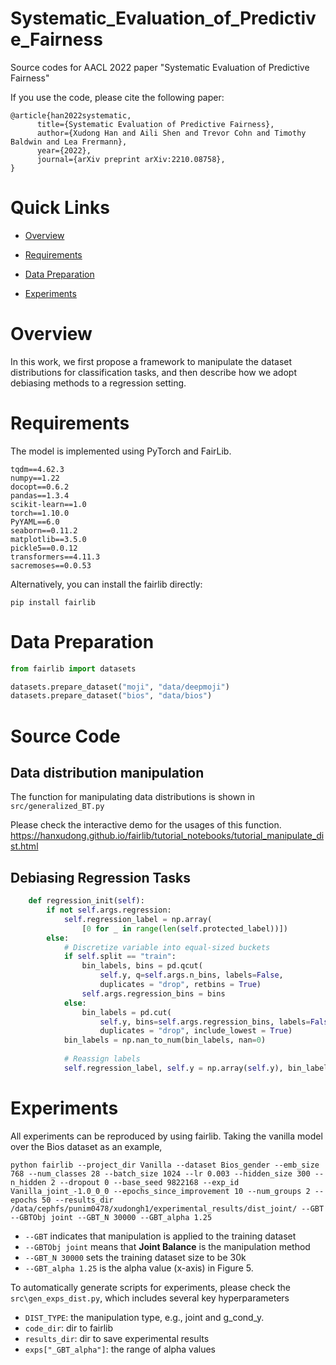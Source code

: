 # Systematic_Evaluation_of_Predictive_Fairness

Source codes for AACL 2022 paper "Systematic Evaluation of Predictive Fairness"

If you use the code, please cite the following paper:

```
@article{han2022systematic,
      title={Systematic Evaluation of Predictive Fairness}, 
      author={Xudong Han and Aili Shen and Trevor Cohn and Timothy Baldwin and Lea Frermann},
      year={2022},
      journal={arXiv preprint arXiv:2210.08758},
}
```

# Quick Links
+ [Overview](#overview)

+ [Requirements](#requirements)

+ [Data Preparation](#data-preparation)

+ [Experiments](#experiments)

# Overview

In this work, we first propose a framework to manipulate the dataset distributions for classification tasks, and then describe how we adopt debiasing methods to a regression setting.

# Requirements

The model is implemented using PyTorch and FairLib.

```
tqdm==4.62.3
numpy==1.22
docopt==0.6.2
pandas==1.3.4
scikit-learn==1.0
torch==1.10.0
PyYAML==6.0
seaborn==0.11.2
matplotlib==3.5.0
pickle5==0.0.12
transformers==4.11.3
sacremoses==0.0.53
```

Alternatively, you can install the fairlib directly:
```
pip install fairlib
```

# Data Preparation

```python
from fairlib import datasets

datasets.prepare_dataset("moji", "data/deepmoji")
datasets.prepare_dataset("bios", "data/bios")

```

# Source Code

## Data distribution manipulation

The function for manipulating data distributions is shown in `src/generalized_BT.py`

Please check the interactive demo for the usages of this function.
https://hanxudong.github.io/fairlib/tutorial_notebooks/tutorial_manipulate_dist.html

## Debiasing Regression Tasks

```python
    def regression_init(self):
        if not self.args.regression:
            self.regression_label = np.array(
                [0 for _ in range(len(self.protected_label))])
        else:
            # Discretize variable into equal-sized buckets
            if self.split == "train":
                bin_labels, bins = pd.qcut(
                    self.y, q=self.args.n_bins, labels=False, 
                    duplicates = "drop", retbins = True)
                self.args.regression_bins = bins
            else:
                bin_labels = pd.cut(
                    self.y, bins=self.args.regression_bins, labels=False, 
                    duplicates = "drop", include_lowest = True)
            bin_labels = np.nan_to_num(bin_labels, nan=0)
            
            # Reassign labels
            self.regression_label, self.y = np.array(self.y), bin_labels
```

# Experiments

All experiments can be reproduced by using fairlib. Taking the vanilla model over the Bios dataset as an example,
```
python fairlib --project_dir Vanilla --dataset Bios_gender --emb_size 768 --num_classes 28 --batch_size 1024 --lr 0.003 --hidden_size 300 --n_hidden 2 --dropout 0 --base_seed 9822168 --exp_id Vanilla_joint_-1.0_0_0 --epochs_since_improvement 10 --num_groups 2 --epochs 50 --results_dir /data/cephfs/punim0478/xudongh1/experimental_results/dist_joint/ --GBT --GBTObj joint --GBT_N 30000 --GBT_alpha 1.25 
```

- `--GBT` indicates that manipulation is applied to the training dataset
- `--GBTObj joint` means that **Joint Balance** is the manipulation method
- `--GBT_N 30000` sets the training dataset size to be 30k
- `--GBT_alpha 1.25` is the alpha value (x-axis) in Figure 5. 

To automatically generate scripts for experiments, please check the `src\gen_exps_dist.py`, which includes several key hyperparameters
- `DIST_TYPE`: the manipulation type, e.g., joint and g_cond_y.
- `code_dir`: dir to fairlib
- `results_dir`: dir to save experimental results
- `exps["_GBT_alpha"]`: the range of alpha values